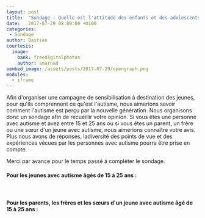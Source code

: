 ```yaml
---
layout: post
title:  "Sondage : Quelle est l'attitude des enfants et des adolescents envers les jeunes avec autisme"
date:   2017-07-29 08:00:00 +0100
categories: 
 - Sondage
author: Bastien
courtesis:
  image:
    bank: freedigitalphotos
    author: smarnad
oembed_image: /assets/posts/2017-07-29/opengraph.png
modules:
  - iframe
---
```


<amp-img class="left" width="250" height="250" src="{{ site.amp_img_cache_url }}/assets/posts/2017-07-29/ID-100212806.jpg" alt="ID-100212806"></amp-img>

Afin d'organiser une campagne de sensibilisation à destination des jeunes, pour qu'ils comprennent ce qu'est l'autisme,
nous aimerions savoir comment l'autisme est perçu par la nouvelle génération.
Nous organisons donc un sondage afin de recueillir votre opinion.
Si vous êtes une personne avec autisme et avez entre 15 et 25 ans ou si vous êtes un parent, un frère
ou une sœur d'un jeune avec autisme, nous aimerions connaître votre avis.
Plus nous avons de réponses, ladiversité des points de vue et des expériences vécues par les personnes avec autisme pourra être prise en compte.

Merci par avance pour le temps passé à compléter le sondage.


<div class="clear"></div>
<div class="cols-2">
 <div>
  <h4>Pour les jeunes avec autisme âgés de 15 à 25 ans&nbsp;:</h4>
  <p>&nbsp;</p>
  <p class="center">
   <amp-iframe width="600" height="600" sandbox="allow-scripts" src="https://docs.google.com/forms/d/1kQY9W3sMRlXmLjqUXn6HXy8REatgJeXlaZOr1zQgYsU/viewform?embedded=true"></amp-iframe>
  </p>
 </div>
 <div>
  <h4>Pour les parents, les frères et les sœurs d'un jeune avec autisme âgé de 15 à 25 ans&nbsp;:</h4>
  <p class="center">
   <amp-iframe width="600" height="600" sandbox="allow-scripts" src="https://docs.google.com/forms/d/17cfCjgobmTPqqUZOZEisgV9OdzyX2jPm4VW1uxrZfec/viewform?embedded=true"></amp-iframe>
  </p>
 </div>
</div>
